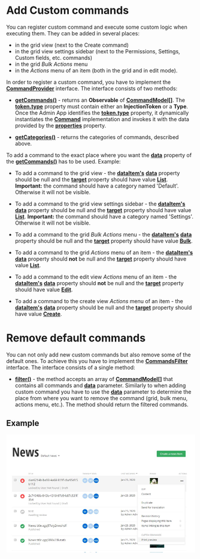 # Add Custom commands

You can register custom command and execute some custom logic when executing them. They can be added in several places:
* in the grid view (next to the Create command)
* in the grid view settings sidebar (next to the Permissions, Settings, Custom fields, etc. commands)
* in the grid *Bulk Actions* menu
* in the *Actions* menu of an item (both in the grid and in edit mode). 

In order to register a custom command, you have to implement the [**CommandProvider**](http://admin-app-extensions-docs.sitefinity.site/interfaces/commandprovider.html) interface. The interface consists of two methods:

* [**getCommands()**](http://admin-app-extensions-docs.sitefinity.site/interfaces/commandprovider.html#getcommands) - returns an **Observable** of [**CommandModel[]**](http://admin-app-extensions-docs.sitefinity.site/interfaces/commandmodel.html). The [**token.type**](http://admin-app-extensions-docs.sitefinity.site/interfaces/tokendata.html#type) property must contain either an **InjectionToken** or a **Type**. Once the Admin App identifies the [**token.type**](http://admin-app-extensions-docs.sitefinity.site/interfaces/tokendata.html#type) property, it dynamically instantiates the [**Command**](http://admin-app-extensions-docs.sitefinity.site/interfaces/command.html) implementation and invokes it with the data provided by the [**properties**](http://admin-app-extensions-docs.sitefinity.site/interfaces/tokendata.html#properties) property.

* [**getCategories()**](http://admin-app-extensions-docs.sitefinity.site/interfaces/commandprovider.html#getcategories) - returns the categories of commands, described above.

To add a command to the exact place where you want the [**data**](http://admin-app-extensions-docs.sitefinity.site/interfaces/commandsdata.html) property of the [**getCommands()**](http://admin-app-extensions-docs.sitefinity.site/interfaces/commandprovider.html#getcommands) has to be used. Example:

* To add a command to the grid view - the [**dataItem's**](http://admin-app-extensions-docs.sitefinity.site/interfaces/commandsdata.html#dataitem) [**data**](http://admin-app-extensions-docs.sitefinity.site/interfaces/dataitem.html#data) property should be null and the [**target**](http://admin-app-extensions-docs.sitefinity.site/interfaces/commandsdata.html#target) property should have value [**List**](http://admin-app-extensions-docs.sitefinity.site/enums/commandstarget.html#list). **Important:** the command should have a category named 'Default'. Otherwise it will not be visible.

* To add a command to the grid view settings sidebar - the [**dataItem's**](http://admin-app-extensions-docs.sitefinity.site/interfaces/commandsdata.html#dataitem) [**data**](http://admin-app-extensions-docs.sitefinity.site/interfaces/dataitem.html#data) property should be null and the [**target**](http://admin-app-extensions-docs.sitefinity.site/interfaces/commandsdata.html#target) property should have value [**List**](http://admin-app-extensions-docs.sitefinity.site/enums/commandstarget.html#list). **Important:** the command should have a category named 'Settings'. Otherwise it will not be visible.

* To add a command to the grid *Bulk Actions* menu - the [**dataItem's**](http://admin-app-extensions-docs.sitefinity.site/interfaces/commandsdata.html#dataitem) [**data**](http://admin-app-extensions-docs.sitefinity.site/interfaces/dataitem.html#data) property should be null and the [**target**](http://admin-app-extensions-docs.sitefinity.site/interfaces/commandsdata.html#target) property should have value [**Bulk**](http://admin-app-extensions-docs.sitefinity.site/enums/commandstarget.html#bulk).

* To add a command to the grid *Actions* menu of an item - the [**dataItem's**](http://admin-app-extensions-docs.sitefinity.site/interfaces/commandsdata.html#dataitem) [**data**](http://admin-app-extensions-docs.sitefinity.site/interfaces/dataitem.html#data) property should **not** be null and the [**target**](http://admin-app-extensions-docs.sitefinity.site/interfaces/commandsdata.html#target) property should have value [**List**](http://admin-app-extensions-docs.sitefinity.site/enums/commandstarget.html#list).

* To add a command to the edit view *Actions* menu of an item - the [**dataItem's**](http://admin-app-extensions-docs.sitefinity.site/interfaces/commandsdata.html#dataitem) [**data**](http://admin-app-extensions-docs.sitefinity.site/interfaces/dataitem.html#data) property should **not** be null and the [**target**](http://admin-app-extensions-docs.sitefinity.site/interfaces/commandsdata.html#target) property should have value [**Edit**](http://admin-app-extensions-docs.sitefinity.site/enums/commandstarget.html#edit).

* To add a command to the create view *Actions* menu of an item - the [**dataItem's**](http://admin-app-extensions-docs.sitefinity.site/interfaces/commandsdata.html#dataitem) [**data**](http://admin-app-extensions-docs.sitefinity.site/interfaces/dataitem.html#data) property should be null and the [**target**](http://admin-app-extensions-docs.sitefinity.site/interfaces/commandsdata.html#target) property should have value [**Create**](http://admin-app-extensions-docs.sitefinity.site/enums/commandstarget.html#create).

# Remove default commands

You can not only add new custom commands but also remove some of the default ones. To achieve this you have to implement the [**CommandsFilter**](http://admin-app-extensions-docs.sitefinity.site/interfaces/commandsfilter.html) interface. The interface consists of a single method:

* [**filter()**](http://admin-app-extensions-docs.sitefinity.site/interfaces/commandsfilter.html#filter) - the method accepts an array of [**CommandModel[]**](http://admin-app-extensions-docs.sitefinity.site/interfaces/commandmodel.html) that contains all commands and [**data**](http://admin-app-extensions-docs.sitefinity.site/interfaces/commandsdata.html) parameter. Similarly to when adding custom command you have to use the [**data**](http://admin-app-extensions-docs.sitefinity.site/interfaces/commandsdata.html) parameter to determine the place from where you want to remove the command (grid, bulk menu, actions menu, etc.). The method should return the filtered commands.

## Example

![Print preview](./../assets/print-preview.JPG)
